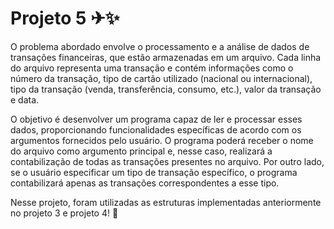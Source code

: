 # Projeto 5 ✈✨

O problema abordado envolve o processamento e a análise de dados de transações financeiras, que estão armazenadas em um arquivo. Cada linha do arquivo representa uma transação e contém informações como o número da transação, tipo de cartão utilizado (nacional ou internacional), tipo da transação (venda, transferência, consumo, etc.), valor da transação e data.

O objetivo é desenvolver um programa capaz de ler e processar esses dados, proporcionando funcionalidades específicas de acordo com os argumentos fornecidos pelo usuário. O programa poderá receber o nome do arquivo como argumento principal e, nesse caso, realizará a contabilização de todas as transações presentes no arquivo. Por outro lado, se o usuário especificar um tipo de transação específico, o programa contabilizará apenas as transações correspondentes a esse tipo.

Nesse projeto, foram utilizadas as estruturas implementadas anteriormente no projeto 3 e projeto 4! 🎈
